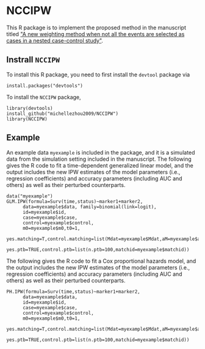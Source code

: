 # NCCIPW

This R package is to implement the proposed method in the manuscript titled ["A new weighting method when not all the events are selected as cases in a nested case-control study"](https://arxiv.org/abs/2104.02665).

## Instrall `NCCIPW`

To install this R package, you need to first install the `devtool` package via
```{r}
install.packages("devtools")
```
To install the `NCCIPW` package,
```{r}
library(devtools)
install_github("michellezhou2009/NCCIPW")
library(NCCIPW)
```

## Example

An example data `myexample` is included in the package, and it is a simulated data from the simulation setting included in the manuscript. The following gives the R code to fit a time-dependent generalized linear model, and the output includes the new IPW estimates of the model parameters (i.e., regression coefficients) and accuracy parameters (including AUC and others) as well as their perturbed counterparts. 

```{r}
data("myexample")
GLM.IPW(formula=Surv(time,status)~marker1+marker2,
      data=myexample$data, family=binomial(link=logit),
      id=myexample$id,
      case=myexample$case,
      control=myexample$control,
      m0=myexample$m0,t0=1,
      yes.matching=T,control.matching=list(Mdat=myexample$Mdat,aM=myexample$aM),
      yes.ptb=TRUE,control.ptb=list(n.ptb=100,matchid=myexample$matchid))
```

The following gives the R code to fit a Cox proportional hazards model, and the output includes the new IPW estimates of the model parameters (i.e., regression coefficients) and accuracy parameters (including AUC and others) as well as their perturbed counterparts. 
```{r}
PH.IPW(formula=Surv(time,status)~marker1+marker2,
      data=myexample$data,
      id=myexample$id,
      case=myexample$case,
      control=myexample$control,
      m0=myexample$m0,t0=1,
      yes.matching=T,control.matching=list(Mdat=myexample$Mdat,aM=myexample$aM),
      yes.ptb=TRUE,control.ptb=list(n.ptb=100,matchid=myexample$matchid))
```
